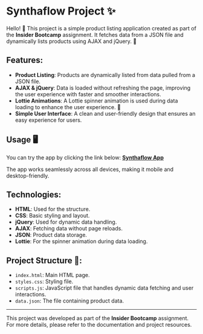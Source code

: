 # Synthaflow Project ✨

Hello! 🎉 This project is a simple product listing application created as part of the **Insider Bootcamp** assignment. It fetches data from a JSON file and dynamically lists products using AJAX and jQuery. 🛒

## Features:

- **Product Listing**: Products are dynamically listed from data pulled from a JSON file.
- **AJAX & jQuery**: Data is loaded without refreshing the page, improving the user experience with faster and smoother interactions.
- **Lottie Animations**: A Lottie spinner animation is used during data loading to enhance the user experience. 🌟
- **Simple User Interface**: A clean and user-friendly design that ensures an easy experience for users.

## Usage 🖥️

You can try the app by clicking the link below:
[**Synthaflow App**](https://synthaflow.netlify.app)

The app works seamlessly across all devices, making it mobile and desktop-friendly.

## Technologies:

- **HTML**: Used for the structure.
- **CSS**: Basic styling and layout.
- **jQuery**: Used for dynamic data handling.
- **AJAX**: Fetching data without page reloads.
- **JSON**: Product data storage.
- **Lottie**: For the spinner animation during data loading.

## Project Structure 📂:

- `index.html`: Main HTML page.
- `styles.css`: Styling file.
- `scripts.js`: JavaScript file that handles dynamic data fetching and user interactions.
- `data.json`: The file containing product data.

---

This project was developed as part of the **Insider Bootcamp** assignment. For more details, please refer to the documentation and project resources.
